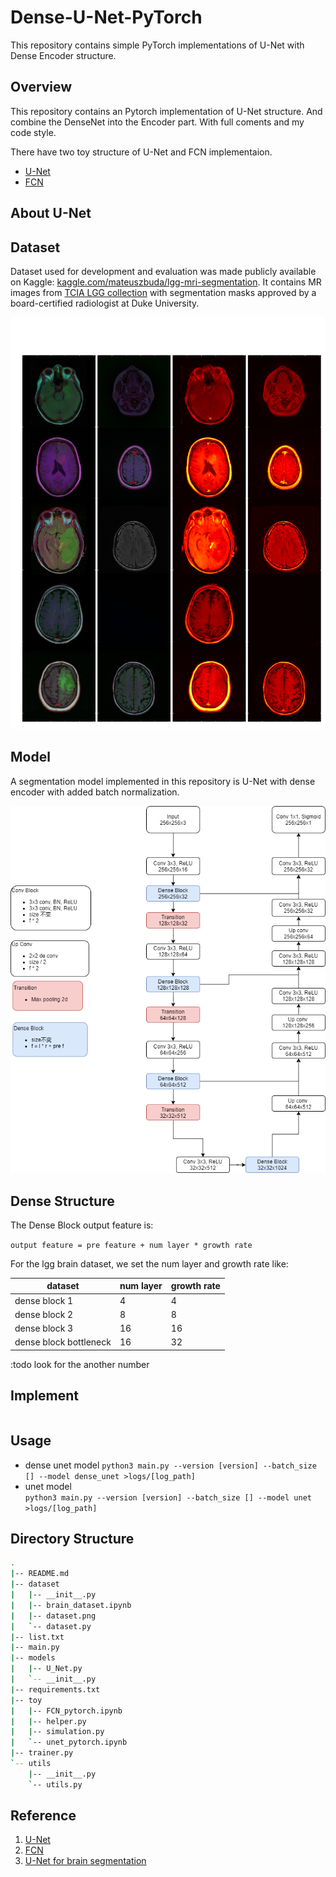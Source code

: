# Dense-U-Net-PyTorch

This repository contains simple PyTorch implementations of U-Net with Dense Encoder structure.

## Overview

This repository contains an Pytorch implementation of U-Net structure.
And combine the DenseNet into the Encoder part.
With full coments and my code style.

There have two toy structure of U-Net and FCN implementaion.

- [U-Net](toy/unet_pytorch.ipynb)
- [FCN](toy/FCN_pytorch.ipynb)

## About U-Net

<!-- If you're new to U-Net structure, here's an abstract straight from the paper[1]:

There is large consent that successful training of deep networks requires many thousand annotated training samples. In this paper, we present a network and training strategy that relies on the strong use of data augmentation to use the available annotated samples more efficiently. The  architecture consists of a contracting path to capture context and a symmetric expanding path that enables precise localization. We show that such a network can be trained end-to-end from very
few images and outperforms the prior best method (a sliding-window convolutional network) on the ISBI challenge for segmentation of neuronal structures in electron microscopic stacks. Using the same network trained on transmitted light microscopy images (phase contrast and DIC) we won the ISBI cell tracking challenge 2015 in these categories by a large margin. Moreover, the network is fast. Segmentation of a 512x512 image takes less than a second on a recent GPU. -->

## Dataset

Dataset used for development and evaluation was made publicly available on Kaggle: [kaggle.com/mateuszbuda/lgg-mri-segmentation](https://www.kaggle.com/mateuszbuda/lgg-mri-segmentation).
It contains MR images from [TCIA LGG collection](https://wiki.cancerimagingarchive.net/display/Public/TCGA-LGG) with segmentation masks approved by a board-certified radiologist at Duke University.

![brain](imgs/dataset.png)

## Model

A segmentation model implemented in this repository is U-Net with dense encoder with added batch normalization.

![strucutre](imgs/structure.png)

## Dense Structure

The Dense Block output feature is:

`output feature = pre feature + num layer * growth rate`

For the lgg brain dataset, we set the num layer and growth rate like:

| dataset                | num layer | growth rate |
| ---------------------- | --------- | ----------- |
| dense block 1          | 4         | 4           |
| dense block 2          | 8         | 8           |
| dense block 3          | 16        | 16          |
| dense block bottleneck | 16        | 32          |

:todo look for the another number
## Implement

``` python

```

## Usage

- dense unet model
`python3 main.py --version [version] --batch_size [] --model dense_unet >logs/[log_path]`
- unet model  
`python3 main.py --version [version] --batch_size [] --model unet >logs/[log_path]`




## Directory Structure

``` bash
.
|-- README.md
|-- dataset
|   |-- __init__.py
|   |-- brain_dataset.ipynb
|   |-- dataset.png
|   `-- dataset.py
|-- list.txt
|-- main.py
|-- models
|   |-- U_Net.py
|   `-- __init__.py
|-- requirements.txt
|-- toy
|   |-- FCN_pytorch.ipynb
|   |-- helper.py
|   |-- simulation.py
|   `-- unet_pytorch.ipynb
|-- trainer.py
`-- utils
    |-- __init__.py
    `-- utils.py
```

## Reference

1. [U-Net](https://arxiv.org/abs/1505.04597)
2. [FCN](https://arxiv.org/abs/1411.4038)
3. [U-Net for brain segmentation](https://github.com/mateuszbuda/brain-segmentation-pytorch)
